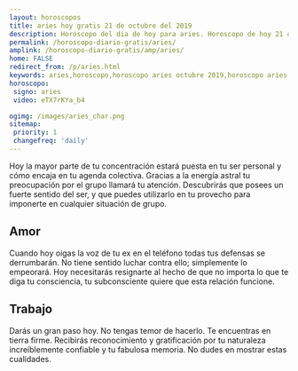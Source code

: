 ```yaml
---
layout: horoscopos
title: aries hoy gratis 21 de octubre del 2019 
description: Horóscopo del dia de hoy para aries. Horoscopo de hoy 21 de octubre del 2019. Las predicciones de amor, trabajo, vida personal gratis.
permalink: /horoscopo-diario-gratis/aries/
amplink: /horoscopo-diario-gratis/amp/aries/
home: FALSE
redirect_from: /p/aries.html
keywords: aries,horoscopo,horoscopo aries octubre 2019,horoscopo aries hoy,tarot aries octubre 2019,horoscopo aries,tarot aries hoy,horoscopo de hoy,horoscopo diario,tarot del amor,horoscopo de hoy aries,horoscopo diario del tarot, Horoscopo de hoy aries 21 de octubre del 2019,horóscopo del día,signos zodiacales 2019, el horoscopo de hoy
horoscopo:
 signo: aries
 video: eTX7rKYa_b4

ogimg: /images/aries_char.png
sitemap:
 priority: 1
 changefreq: 'daily'
---
```



Hoy la mayor parte de tu concentración estará puesta en tu ser personal y cómo encaja en tu agenda colectiva. Gracias a la energía astral tu preocupación por el grupo llamará tu atención. Descubrirás que posees un fuerte sentido del ser, y que puedes utilizarlo en tu provecho para imponerte en cualquier situación de grupo.

## Amor

Cuando hoy oigas la voz de tu ex en el teléfono todas tus defensas se derrumbarán. No tiene sentido luchar contra ello; simplemente lo empeorará. Hoy necesitarás resignarte al hecho de que no importa lo que te diga tu consciencia, tu subconsciente quiere que esta relación funcione.

## Trabajo

Darás un gran paso hoy. No tengas temor de hacerlo. Te encuentras en tierra firme. Recibirás reconocimiento y gratificación por tu naturaleza increíblemente confiable y tu fabulosa memoria. No dudes en mostrar estas cualidades.